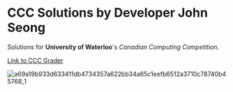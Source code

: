 # CCC Solutions by Developer John Seong
Solutions for **University of Waterloo**'s *Canadian Computing Competition*.

[Link to CCC Grader](https://cccgrader.com)

![a69a19b933d633411db4734357a622bb34a65c1eefb6512a3710c78740b45768_1](https://user-images.githubusercontent.com/35755386/153695333-140afb20-7b93-469d-96e4-81ed1bfe3f08.jpg)

